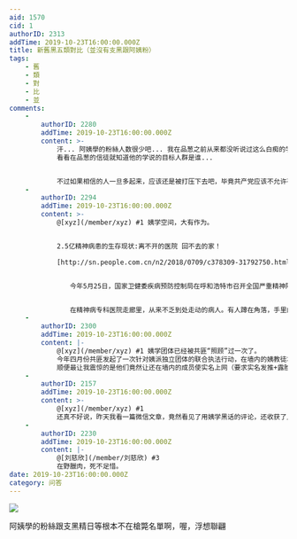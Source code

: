 ```yaml
---
aid: 1570
cid: 1
authorID: 2313
addTime: 2019-10-23T16:00:00.000Z
title: 新舊黑五類對比（並沒有支黑跟阿姨粉）
tags:
    - 舊
    - 類
    - 對
    - 比
    - 並
comments:
    -
        authorID: 2280
        addTime: 2019-10-23T16:00:00.000Z
        content: >-
            汗... 阿姨學的粉絲人数很少吧... 我在品葱之前从来都没听说过这么白痴的学说...
            看看在品葱的信徒就知道他的学说的目标人群是谁...


            不过如果相信的人一旦多起来，应该还是被打压下去吧，毕竟共产党应该不允许有组织的大团体存在；现在不管它，是因为它太niche了，就像一个小村庄里面几个人聚在一起搞个皇帝，其他人都封大臣一起过家家，谁理你...
    -
        authorID: 2294
        addTime: 2019-10-23T16:00:00.000Z
        content: >-
            @[xyz](/member/xyz) #1 姨学空间，大有作为。


            2.5亿精神病患的生存现状:离不开的医院 回不去的家！  

            [http://sn.people.com.cn/n2/2018/0709/c378309-31792750.html](http://sn.people.com.cn/n2/2018/0709/c378309-31792750.html)


            　　今年5月25日，国家卫健委疾病预防控制局在呼和浩特市召开全国严重精神障碍管理治疗工作总结部署会暨培训班，会上公布了最新数据，截至2017年底，全国13.9008亿人口中精神障碍患者达2亿4326万4千人，总患病率高达17.5%;严重精神障碍患者超1600万人，发病率超过1%，这一数字还在逐年增长。


            　　在精神病专科医院走廊里，从来不乏到处走动的病人。有人蹲在角落，手里的书半天也没翻动一页;有人被几位“朋友”包围着，兴奋地描述着“当年勇”，众人附和着笑。似乎每个人都在努力经营着什么，但当他们转头看向窗外，却又眼神迷离。更多“健康人”也习惯在走远后回头看几眼他们，眼神里或嘲笑，或怜惜。
    -
        authorID: 2300
        addTime: 2019-10-23T16:00:00.000Z
        content: |-
            @[xyz](/member/xyz) #1 姨学团体已经被共匪“照顾”过一次了。  
            今年四月份共匪发起了一次针对姨派独立团体的联合执法行动，在墙内的姨教徒均被国保喝茶。  
            顺便最让我震惊的是他们竟然让还在墙内的成员使实名上网（要求实名发推+露脸）！还美其名曰没这胆量就别加入。
    -
        authorID: 2157
        addTime: 2019-10-23T16:00:00.000Z
        content: >-
            @[xyz](/member/xyz) #1
            还真不好说，昨天我看一篇微信文章，竟然看见了用姨学黑话的评论，还收获了几个赞。国内没有任何人在青少年时期接受过公民教育，这种简单的仇恨传染力很强。
    -
        authorID: 2230
        addTime: 2019-10-23T16:00:00.000Z
        content: |-
            @[刘慈欣](/member/刘慈欣) #3  
            在野臘肉，死不足惜。
date: 2019-10-23T16:00:00.000Z
category: 问答
---
```


![](https://i.imgur.com/qq1G1Fb.png)

阿姨學的粉絲跟支黑精日等根本不在槍斃名單啊，喔，浮想聯翩
